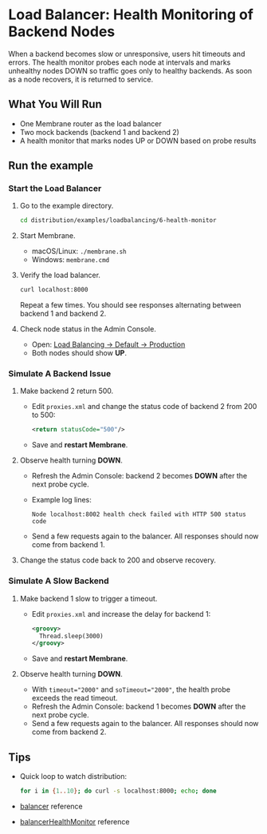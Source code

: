 # Load Balancer: Health Monitoring of Backend Nodes

When a backend becomes slow or unresponsive, users hit timeouts and errors. The health monitor probes each node at intervals and marks unhealthy nodes DOWN so traffic goes only to healthy backends. As soon as a node recovers, it is returned to service. 

## What You Will Run

- One Membrane router as the load balancer
- Two mock backends (backend 1 and backend 2)
- A health monitor that marks nodes UP or DOWN based on probe results

## Run the example

### Start the Load Balancer

1. Go to the example directory.

   ```bash
   cd distribution/examples/loadbalancing/6-health-monitor
   ```

2. Start Membrane.

   - macOS/Linux: `./membrane.sh`
   - Windows: `membrane.cmd`

3. Verify the load balancer.

   ```bash
   curl localhost:8000                   
   ```

   Repeat a few times. You should see responses alternating between backend 1 and backend 2.

4. Check node status in the Admin Console.

   - Open:
     [Load Balancing → Default → Production](http://localhost:9000/admin/clusters/show?balancer=Default&cluster=Production)
   - Both nodes should show **UP**.


### Simulate A Backend Issue

1. Make backend 2 return 500.

   - Edit `proxies.xml` and change the status code of backend 2 from 200 to 500:

     ```xml
     <return statusCode="500"/>
     ```
   - Save and **restart Membrane**.

2. Observe health turning **DOWN**.

   - Refresh the Admin Console: backend 2 becomes **DOWN** after the next probe cycle.
   - Example log lines:

     ```
     Node localhost:8002 health check failed with HTTP 500 status code
     ```

   - Send a few requests again to the balancer. All responses should now come from backend 1.

3. Change the status code back to 200 and observe recovery.


### Simulate A Slow Backend

1. Make backend 1 slow to trigger a timeout.

   - Edit `proxies.xml` and increase the delay for backend 1:

     ```xml
     <groovy>
       Thread.sleep(3000)
     </groovy>
     ```
   - Save and **restart Membrane**.

2. Observe health turning **DOWN**.

   - With `timeout="2000"` and `soTimeout="2000"`, the health probe exceeds the read timeout.
   - Refresh the Admin Console: backend 1 becomes **DOWN** after the next probe cycle.
   - Send a few requests again to the balancer. All responses should now come from backend 2.


## Tips

* Quick loop to watch distribution:

  ```bash
  for i in {1..10}; do curl -s localhost:8000; echo; done
  ```

* [balancer](https://www.membrane-api.io/docs/current/balancer.html) reference
* [balancerHealthMonitor](https://www.membrane-api.io/docs/current/balancerHealthMonitor.html) reference